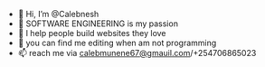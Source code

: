 - 👋 Hi, I’m @Calebnesh
- 👀 SOFTWARE ENGINEERING is my passion
- 🌱 I help people build websites they love
- 💞️ you can find me editing when am not programming
- 📫 reach me via calebmunene67@gmauil.com/+254706865023
  

<!---
Calebnesh/Calebnesh is a ✨ special ✨ repository because its `README.md` (this file) appears on your GitHub profile.
You can click the Preview link to take a look at your changes.
--->
